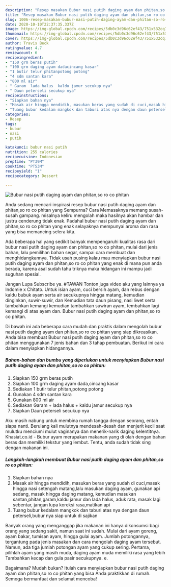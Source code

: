 ```yaml
---
description: "Resep masakan Bubur nasi putih daging ayam dan phitan,so ro co phitan | Cara Bikin Bubur nasi putih daging ayam dan phitan,so ro co phitan Yang Mudah Dan Praktis"
title: "Resep masakan Bubur nasi putih daging ayam dan phitan,so ro co phitan | Cara Bikin Bubur nasi putih daging ayam dan phitan,so ro co phitan Yang Mudah Dan Praktis"
slug: 1006-resep-masakan-bubur-nasi-putih-daging-ayam-dan-phitan-so-ro-co-phitan-cara-bikin-bubur-nasi-putih-daging-ayam-dan-phitan-so-ro-co-phitan-yang-mudah-dan-praktis
date: 2020-10-10T22:37:35.337Z
image: https://img-global.cpcdn.com/recipes/5db0c3d96c62ef43/751x532cq70/bubur-nasi-putih-daging-ayam-dan-phitanso-ro-co-phitan-foto-resep-utama.jpg
thumbnail: https://img-global.cpcdn.com/recipes/5db0c3d96c62ef43/751x532cq70/bubur-nasi-putih-daging-ayam-dan-phitanso-ro-co-phitan-foto-resep-utama.jpg
cover: https://img-global.cpcdn.com/recipes/5db0c3d96c62ef43/751x532cq70/bubur-nasi-putih-daging-ayam-dan-phitanso-ro-co-phitan-foto-resep-utama.jpg
author: Travis Beck
ratingvalue: 4.7
reviewcount: 6
recipeingredient:
- "150 grm beras putih"
- "100 grm daging ayam dadacincang kasar"
- "1 butir telur phitanpotong potong"
- "4 sdm santan kara"
- "800 ml air"
- " Garam  lada halus  kaldu jamur secukup nya"
- " Daun peterseli secukup nya"
recipeinstructions:
- "Siapkan bahan nya"
- "Masak air hingga mendidih, masukan beras yang sudah di cuci,masak hingga nasi setengah matang,lalu masukan daging ayam, gunakan api sedang, masak hingga daging matang, kemudian masukan santan,phitan,garam,kaldu jamur dan lada halus, aduk rata, masak lagi sebentar, jangan lupa koreksi rasa,matikan api"
- "Tuang bubur kedalam mangkok dan taburi atas nya dengan daun peterseli,bubur nya siap untuk di sajikan"
categories:
- Resep
tags:
- bubur
- nasi
- putih

katakunci: bubur nasi putih 
nutrition: 255 calories
recipecuisine: Indonesian
preptime: "PT39M"
cooktime: "PT53M"
recipeyield: "1"
recipecategory: Dessert

---
```



![Bubur nasi putih daging ayam dan phitan,so ro co phitan](https://img-global.cpcdn.com/recipes/5db0c3d96c62ef43/751x532cq70/bubur-nasi-putih-daging-ayam-dan-phitanso-ro-co-phitan-foto-resep-utama.jpg)

Anda sedang mencari inspirasi resep bubur nasi putih daging ayam dan phitan,so ro co phitan yang Sempurna? Cara Memasaknya memang susah-susah gampang. misalnya keliru mengolah maka hasilnya akan hambar dan justru cenderung tidak enak. Padahal bubur nasi putih daging ayam dan phitan,so ro co phitan yang enak selayaknya mempunyai aroma dan rasa yang bisa memancing selera kita.

Ada beberapa hal yang sedikit banyak mempengaruhi kualitas rasa dari bubur nasi putih daging ayam dan phitan,so ro co phitan, mulai dari jenis bahan, lalu pemilihan bahan segar, sampai cara membuat dan menghidangkannya. Tidak usah pusing kalau mau menyiapkan bubur nasi putih daging ayam dan phitan,so ro co phitan yang enak di mana pun anda berada, karena asal sudah tahu triknya maka hidangan ini mampu jadi suguhan spesial.

Jangan Lupa Subscribe ya. #TAWAN Tonton juga video aku yang lainnya ya Indomie x Chitato. Untuk isian ayam, cuci bersih ayam, dan rebus dengan kaldu bubuk ayam serta air secukupnya hingga matang, kemudian dinginkan, suwir-suwir, dan Kemudian tata daun pisang, nasi liwet serta tambahkan kemangi kemudian tambahkan suwiran ayam, tembahkan lagi kemangi di atas ayam dan. Bubur nasi putih daging ayam dan phitan,so ro co phitan.


Di bawah ini ada beberapa cara mudah dan praktis dalam mengolah bubur nasi putih daging ayam dan phitan,so ro co phitan yang siap dikreasikan. Anda bisa membuat Bubur nasi putih daging ayam dan phitan,so ro co phitan menggunakan 7 jenis bahan dan 3 tahap pembuatan. Berikut ini cara dalam menyiapkan hidangannya.

<!--inarticleads1-->

##### Bahan-bahan dan bumbu yang diperlukan untuk menyiapkan Bubur nasi putih daging ayam dan phitan,so ro co phitan:

1. Siapkan 150 grm beras putih
1. Siapkan 100 grm daging ayam dada,cincang kasar
1. Sediakan 1 butir telur phitan,potong potong
1. Gunakan 4 sdm santan kara
1. Gunakan 800 ml air
1. Sediakan  Garam + lada halus + kaldu jamur secukup nya
1. Siapkan  Daun peterseli secukup nya


Aku masih nabung untuk membina rumah tangga dengan seorang, entah siapa nanti. Berulang kali mulutnya mendesah-desah dan menjerit kecil saat mulutku menciumi mulut vaginanya dan menerik-narik daging kelentitnya. Khasiat.co.id - Bubur ayam merupakan makanan yang di olah dengan bahan beras dan memiliki tekstur yang lembut. Tentu, anda sudah tidak sing dengan makanan ini. 

<!--inarticleads2-->

##### Langkah-langkah membuat Bubur nasi putih daging ayam dan phitan,so ro co phitan:

1. Siapkan bahan nya
1. Masak air hingga mendidih, masukan beras yang sudah di cuci,masak hingga nasi setengah matang,lalu masukan daging ayam, gunakan api sedang, masak hingga daging matang, kemudian masukan santan,phitan,garam,kaldu jamur dan lada halus, aduk rata, masak lagi sebentar, jangan lupa koreksi rasa,matikan api
1. Tuang bubur kedalam mangkok dan taburi atas nya dengan daun peterseli,bubur nya siap untuk di sajikan


Banyak orang yang menganggap jika makanan ini hanya dikonsumsi bagi orang yang sedang sakit, namun saat ini sudah. Mulai dari ayam goreng, ayam bakar, tumisan ayam, hingga gulai ayam. Jumlah potongannya, tergantung pada jenis masakan dan cara mengolah daging ayam tersebut. Namun, ada tiga jumlah potongan ayam yang cukup sering. Pertama, pilihlah ayam yang masih muda, daging ayam muda memiliki rasa yang lebih Tambahkan kecap dan gula pasir secukupnya. e. 

Bagaimana? Mudah bukan? Itulah cara menyiapkan bubur nasi putih daging ayam dan phitan,so ro co phitan yang bisa Anda praktikkan di rumah. Semoga bermanfaat dan selamat mencoba!
